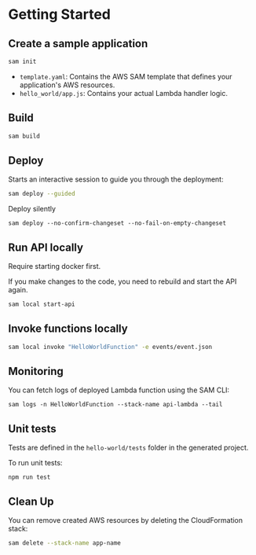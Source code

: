 # Getting Started

## Create a sample application

```sh
sam init
```

- `template.yaml`: Contains the AWS SAM template that defines your application's AWS resources.
- `hello_world/app.js`: Contains your actual Lambda handler logic.


## Build

```sh
sam build
```

## Deploy

Starts an interactive session to guide you through the deployment:
```sh
sam deploy --guided
```

Deploy silently
```shell
sam deploy --no-confirm-changeset --no-fail-on-empty-changeset
```

## Run API locally

Require starting docker first.

If you make changes to the code, you need to rebuild and start the API again.

```sh
sam local start-api
```


## Invoke functions locally

```sh
sam local invoke "HelloWorldFunction" -e events/event.json
```


## Monitoring

You can fetch logs of deployed Lambda function using the SAM CLI:
```shell
sam logs -n HelloWorldFunction --stack-name api-lambda --tail
```


## Unit tests

Tests are defined in the `hello-world/tests` folder in the generated project.

To run unit tests:
```shell
npm run test
```


## Clean Up

You can remove created AWS resources by deleting the CloudFormation stack:

```sh
sam delete --stack-name app-name
```
